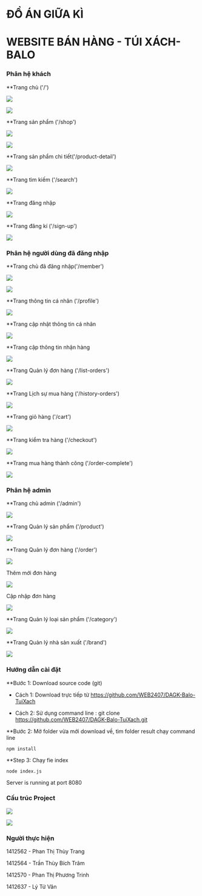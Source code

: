 # ĐỒ ÁN GIỮA KÌ
# WEBSITE BÁN HÀNG - TÚI XÁCH- BALO

### Phân hệ khách

**Trang chủ ('/')

![](https://github.com/WEB2407/DAGK-Balo-TuiXach/blob/master/images/1.png)

![](https://github.com/WEB2407/DAGK-Balo-TuiXach/blob/master/images/26.png)

**Trang sản phẩm ('/shop')

![](https://github.com/WEB2407/DAGK-Balo-TuiXach/blob/master/images/3.png)

![](https://github.com/WEB2407/DAGK-Balo-TuiXach/blob/master/images/2.png)

**Trang sản phẩm chi tiết('/product-detail')

![](https://github.com/WEB2407/DAGK-Balo-TuiXach/blob/master/images/4.png)

**Trang tìm kiếm ('/search')

![](https://github.com/WEB2407/DAGK-Balo-TuiXach/blob/master/images/5.png)

**Trang đăng nhập 

![](https://github.com/WEB2407/DAGK-Balo-TuiXach/blob/master/images/6.png)

**Trang đăng kí ('/sign-up')

![](https://github.com/WEB2407/DAGK-Balo-TuiXach/blob/master/images/7.png)

### Phân hệ người dùng đã đăng nhập

**Trang chủ đã đăng nhập('/member')

![](https://github.com/WEB2407/DAGK-Balo-TuiXach/blob/master/images/8.png)

![](https://github.com/WEB2407/DAGK-Balo-TuiXach/blob/master/images/9.png)

**Trang thông tin cá nhân ('/profile')

![](https://github.com/WEB2407/DAGK-Balo-TuiXach/blob/master/images/10.png)

**Trang cập nhật thông tin cá nhân

![](https://github.com/WEB2407/DAGK-Balo-TuiXach/blob/master/images/11.png)

**Trang cập thông tin nhận hàng

![](https://github.com/WEB2407/DAGK-Balo-TuiXach/blob/master/images/12.png)

**Trang Quản lý đơn hàng ('/list-orders')

![](https://github.com/WEB2407/DAGK-Balo-TuiXach/blob/master/images/13.png)

**Trang Lịch sự mua hàng ('/history-orders')

![](https://github.com/WEB2407/DAGK-Balo-TuiXach/blob/master/images/14.png)

**Trang giỏ hàng ('/cart')

![](https://github.com/WEB2407/DAGK-Balo-TuiXach/blob/master/images/15.png)

**Trang kiểm tra hàng ('/checkout')

![](https://github.com/WEB2407/DAGK-Balo-TuiXach/blob/master/images/16.png)

**Trang mua hàng thành công ('/order-complete')

![](https://github.com/WEB2407/DAGK-Balo-TuiXach/blob/master/images/17.png)

### Phân hệ admin

**Trang chủ admin ('/admin')

![](https://github.com/WEB2407/DAGK-Balo-TuiXach/blob/master/images/18.png)

**Trang Quản lý sản phẩm ('/product')

![](https://github.com/WEB2407/DAGK-Balo-TuiXach/blob/master/images/19.png)

**Trang Quản lý đơn hàng ('/order')

![](https://github.com/WEB2407/DAGK-Balo-TuiXach/blob/master/images/20.png)

Thêm mới đơn hàng

![](https://github.com/WEB2407/DAGK-Balo-TuiXach/blob/master/images/24.png)

Cập nhập đơn hàng

![](https://github.com/WEB2407/DAGK-Balo-TuiXach/blob/master/images/23.png)

**Trang Quản lý loại sản phẩm ('/category')

![](https://github.com/WEB2407/DAGK-Balo-TuiXach/blob/master/images/22.png)

**Trang Quản lý nhà sản xuất ('/brand')

![](https://github.com/WEB2407/DAGK-Balo-TuiXach/blob/master/images/25.png)

### Hướng dẫn cài đặt

**Bước 1: Download source code (git)

 - Cách 1: Download trực tiếp từ https://github.com/WEB2407/DAGK-Balo-TuiXach
 
 - Cách 2: Sử dụng command line : git clone https://github.com/WEB2407/DAGK-Balo-TuiXach.git
 
**Bước 2: Mở folder vừa mới download về, tìm folder result chạy command line
   
    npm install 
 
**Step 3: Chạy fie index

    node index.js
  
  Server is running at port 8080
  
 ### Cấu trúc Project 
 
 ![](https://github.com/WEB2407/DAGK-Balo-TuiXach/blob/master/images/27.png)

![](https://github.com/WEB2407/DAGK-Balo-TuiXach/blob/master/images/28.png)

### Người thực hiện

1412562 - Phan Thị Thùy Trang

1412564 - Trần Thùy Bích Trâm

1412570 - Phan Thị Phương Trinh

1412637 - Lý Tử Văn
